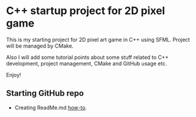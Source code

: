# C++ startup project for 2D pixel game

This is my starting project for 2D pixel art game in C++ using SFML.
Project will be managed by CMake.

Also I will add some tutorial points about some stuff related to C++ development, project management, CMake and GitHub usage etc.

Enjoy!

## Starting GitHub repo

- Creating ReadMe.md [how-to](https://docs.github.com/en/github/writing-on-github/getting-started-with-writing-and-formatting-on-github/basic-writing-and-formatting-syntax).
